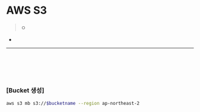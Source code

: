 # AWS S3
> ㅇ
* 

<hr>
<br>

##
####

<br>

### [Bucket 생성]
```bash
aws s3 mb s3://$bucketname --region ap-northeast-2
```
